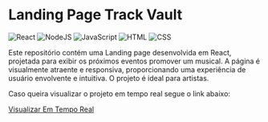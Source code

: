 
# Landing Page Track Vault

![React](https://img.shields.io/badge/React-20232A?style=for-the-badge&logo=react&logoColor=61DAFB)
![NodeJS](https://img.shields.io/badge/Node%20js-339933?style=for-the-badge&logo=nodedotjs&logoColor=white)
![JavaScript](https://img.shields.io/badge/JavaScript-F7DF1E?style=for-the-badge&logo=javascript&logoColor=black)
![HTML](https://img.shields.io/badge/HTML5-E34F26?style=for-the-badge&logo=html5&logoColor=white)
![CSS](https://img.shields.io/badge/CSS3-1572B6?style=for-the-badge&logo=css3&logoColor=white)

Este repositório contém uma Landing page desenvolvida em React, projetada para exibir os próximos eventos promover um musical. A página é visualmente atraente e responsiva, proporcionando uma experiência de usuário envolvente e intuitiva. O projeto é ideal para artistas.

Caso queira visualizar o projeto em tempo real segue o link abaixo:

<kdb><a href='p-11-landing-page-track-vault.vercel.app'>Visualizar Em Tempo Real</a></kdb>
